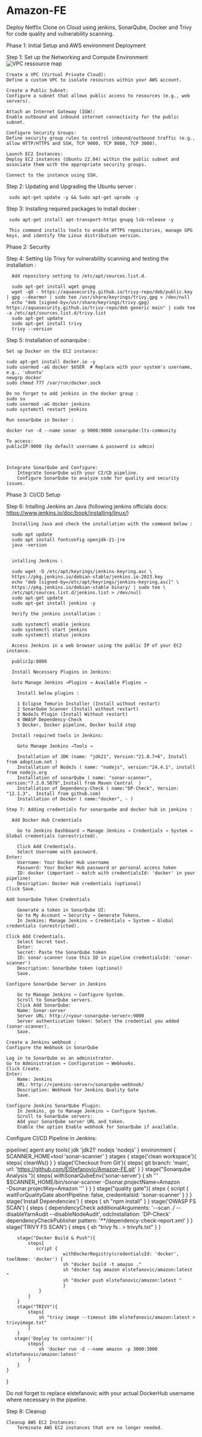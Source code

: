 # Amazon-FE

Deploy Netflix Clone on Cloud using jenkins, SonarQube, Docker and Trivy for code quality and vulnerability scanning.

Phase 1: Initial Setup and AWS environment Deployment

 Step 1: Set up the Networking and Compute Environment
 ![VPC ressource map](https://github.com/user-attachments/assets/d81ca1a8-2019-4b19-a0de-c22888593b03)

    Create a VPC (Virtual Private Cloud):
    Define a custom VPC to isolate resources within your AWS account.

    Create a Public Subnet:
    Configure a subnet that allows public access to resources (e.g., web servers).

    Attach an Internet Gateway (IGW):
    Enable outbound and inbound internet connectivity for the public subnet.

    Configure Security Groups:
    Define security group rules to control inbound/outbound traffic (e.g., allow HTTP/HTTPS and SSH, TCP 9000, TCP 8080, TCP 3000).

    Launch EC2 Instances:
    Deploy EC2 instances (Ubuntu 22.04) within the public subnet and associate them with the appropriate security groups.

    Connect to the instance using SSH.

Step 2: Updating and Upgrading the Ubuntu server :

     sudo apt-get update -y && Sudo apt-get uprade -y

Step 3: Installing required packages to install docker : 

     sudo apt-get install apt-transport-https gnupg lsb-release -y
     
     This command installs tools to enable HTTPS repositories, manage GPG keys, and identify the Linux distribution version.

Phase 2: Security
        
  Step 4: Setting Up Trivy for vulnerability scanning and testing the installation :

      Add repository setting to /etc/apt/sources.list.d.
      
      sudo apt-get install wget gnupg
      wget -qO - https://aquasecurity.github.io/trivy-repo/deb/public.key | gpg --dearmor | sudo tee /usr/share/keyrings/trivy.gpg > /dev/null
      echo "deb [signed-by=/usr/share/keyrings/trivy.gpg] https://aquasecurity.github.io/trivy-repo/deb generic main" | sudo tee -a /etc/apt/sources.list.d/trivy.list
      sudo apt-get update
      sudo apt-get install trivy
      trivy --version

  Step 5: Installation of sonarqube : 
    
    Set up Docker on the EC2 instance:
    
    sudo apt-get install docker.io -y
    sudo usermod -aG docker $USER  # Replace with your system's username, e.g., 'ubuntu'
    newgrp docker
    sudo chmod 777 /var/run/docker.sock

    Do no forget to add jenkins in the docker group :
    sudo su
    sudo usermod -aG docker jenkins
    sudo systemctl restart jenkins

    Run sonarQube in Docker : 
    
    docker run -d --name sonar -p 9000:9000 sonarqube:lts-community
    
    To access: 
    publicIP:9000 (by default username & password is admin)



    Integrate SonarQube and Configure:
        Integrate SonarQube with your CI/CD pipeline.
        Configure SonarQube to analyze code for quality and security issues.

Phase 3: CI/CD Setup

Step 6: Intalling Jenkins an Java (following jenkins officials docs: https://www.jenkins.io/doc/book/installing/linux/)

      Installing Java and check the installation with the command below :

      sudo apt update
      sudo apt install fontconfig openjdk-21-jre
      java -version

      
      intalling Jenkins :

      sudo wget -O /etc/apt/keyrings/jenkins-keyring.asc \
      https://pkg.jenkins.io/debian-stable/jenkins.io-2023.key
      echo "deb [signed-by=/etc/apt/keyrings/jenkins-keyring.asc]" \
      https://pkg.jenkins.io/debian-stable binary/ | sudo tee \
      /etc/apt/sources.list.d/jenkins.list > /dev/null
      sudo apt-get update
      sudo apt-get install jenkins -y

      Verify the jenkins installation : 

      sudo systemctl enable jenkins      
      sudo systemctl start jenkins
      sudo systemctl status jenkins
      
      Access Jenkins in a web browser using the public IP of your EC2 instance.

      publicIp:8080

      Install Necessary Plugins in Jenkins:

      Goto Manage Jenkins →Plugins → Available Plugins →

        Install below plugins :

        1 Eclipse Temurin Installer (Install without restart)
        2 SonarQube Scanner (Install without restart)
        3 NodeJs Plugin (Install Without restart)
        4 OWASP Dependency-Check
        5 Docker, Docker pipeline, Docker build step

      Install required tools in Jenkins:
        
        Goto Manage Jenkins →Tools →

        Installation of JDK (name: "jdk21", Version:"21.0.7+6", Install from adoptium.net ) 
        Installation of NodeJs ( name: "nodejs", version:"24.4.1", install from nodejs.org
        Installation of sonarQube ( name: "sonar-scanner", version:"7.2.0.5079",Install from Maven Central  )
        Installation of Dependency-Check ( name:"DP-Check", Version: "12.1.3",  Install from github.com)
        Installation of Docker ( name:"docker", - )

    Step 7: Adding credentials for sonarquebe and docker hub in jenkins :
    
      Add Docker Hub Credentials

        Go to Jenkins Dashboard → Manage Jenkins → Credentials → System → Global credentials (unrestricted).

        Click Add Credentials.
        Select Username with password.
    Enter:
        Username: Your Docker Hub username
        Password: Your Docker Hub password or personal access token
        ID: docker (important – match with credentialsId: 'docker' in your pipeline)
        Description: Docker Hub credentials (optional)
    Click Save.

    Add SonarQube Token Credentials

        Generate a token in SonarQube UI:
        Go to My Account → Security → Generate Tokens.
        In Jenkins: Manage Jenkins → Credentials → System → Global credentials (unrestricted).

    Click Add Credentials.
        Select Secret text.
        Enter:
        Secret: Paste the SonarQube token
        ID: sonar-scanner (use this ID in pipeline credentialsId: 'sonar-scanner')
        Description: SonarQube token (optional)
        Save.

    Configure SonarQube Server in Jenkins

        Go to Manage Jenkins → Configure System.
        Scroll to SonarQube servers.
        Click Add SonarQube:
        Name: Sonar-server
        Server URL: http://<your-sonarqube-server>:9000
        Server authentication token: Select the credential you added (sonar-scanner).
        Save.

    Create a Jenkins webhook :
    Configure the Webhook in SonarQube

    Log in to SonarQube as an administrator.
    Go to Administration → Configuration → Webhooks.
    Click Create.
    Enter:
        Name: Jenkins
        URL: http://<jenkins-server>/sonarqube-webhook/
        Description: Webhook for Jenkins Quality Gate
        Save.

    Configure Jenkins SonarQube Plugin:
        In Jenkins, go to Manage Jenkins → Configure System.
        Scroll to SonarQube servers:
        Add your SonarQube server URL and token.
        Enable the option Enable webhook for SonarQube if available.

Configure CI/CD Pipeline in Jenkins:

  pipeline{
    agent any
    tools{
        jdk 'jdk21'
        nodejs 'nodejs'
    }
    environment {
        SCANNER_HOME=tool 'sonar-scanner'
    }
    stages {
        stage('clean workspace'){
            steps{
                cleanWs()
            }
        }
        stage('Checkout from Git'){
            steps{
                git branch: 'main', url: 'https://github.com/ElStefanovic/Amazon-FE.git'
            }
        }
        stage("Sonarqube Analysis "){
            steps{
                withSonarQubeEnv('sonar-server') {
                    sh ''' $SCANNER_HOME/bin/sonar-scanner -Dsonar.projectName=Amazon \
                    -Dsonar.projectKey=Amazon '''
                }
            }
        }
        stage("quality gate"){
           steps {
                script {
                    waitForQualityGate abortPipeline: false, credentialsId: 'sonar-scanner'
                }
            }
        }
        stage('Install Dependencies') {
            steps {
                sh "npm install"
            }
        }
        stage('OWASP FS SCAN') {
            steps {
                dependencyCheck additionalArguments: '--scan ./ --disableYarnAudit --disableNodeAudit', odcInstallation: 'DP-Check'
                dependencyCheckPublisher pattern: '**/dependency-check-report.xml'
            }
        }
        stage('TRIVY FS SCAN') {
            steps {
                sh "trivy fs . > trivyfs.txt"
            }
        }
        
        stage("Docker Build & Push"){
            steps{
               script {
                         withDockerRegistry(credentialsId: 'docker', toolName: 'docker') {
                         sh "docker build -t amazon ."
                         sh "docker tag amazon elstefanovic/amazon:latest "
                         sh "docker push elstefanovic/amazon:latest "
                         }
                }
            }
        }
        stage("TRIVY"){
            steps{
                sh "trivy image --timeout 10m elstefanovic/amazon:latest > trivyimage.txt"
            }
        }
       stage('Deploy to container'){
            steps{
                sh 'docker run -d --name amazon -p 3000:3000 elstefanovic/amazon:latest'
            }
        }
    }
}        


Do not forget to replace elstefanovic with your actual DockerHub username where necessary in the pipeline.

Step 8: Cleanup

    Cleanup AWS EC2 Instances:
        Terminate AWS EC2 instances that are no longer needed.

